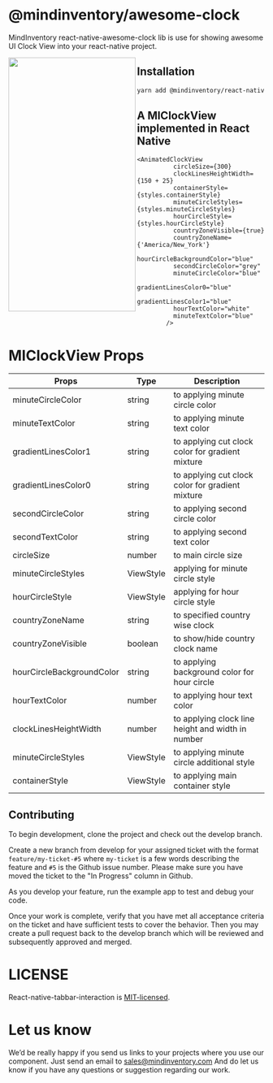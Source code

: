 # @mindinventory/awesome-clock
MindInventory react-native-awesome-clock lib is use for showing awesome UI Clock View into your react-native project.

<a href="url"><img src="https://user-images.githubusercontent.com/87525902/179689424-9137c3f6-5081-43a4-9dc6-6c33949b2739.gif" align="left" height="500" width="250" ></a>

## Installation

```sh
yarn add @mindinventory/react-native-awesome-clock
```

## A MIClockView implemented in React Native

```
<AnimatedClockView
          circleSize={300}
          clockLinesHeightWidth={150 + 25}
          containerStyle={styles.containerStyle}
          minuteCircleStyles={styles.minuteCircleStyles}
          hourCircleStyle={styles.hourCircleStyle}
          countryZoneVisible={true}
          countryZoneName={'America/New_York'}
          hourCircleBackgroundColor="blue"
          secondCircleColor="grey"
          minuteCircleColor="blue"
          gradientLinesColor0="blue"
          gradientLinesColor1="blue"
          hourTextColor="white"
          minuteTextColor="blue"
        />
```

# MIClockView Props

| Props     |  Type  |  Description
| ------------------------ | ---------- | ---------- |
| minuteCircleColor          | string  | to applying minute circle color |
| minuteTextColor    | string| to applying minute text color |
| gradientLinesColor1            |string | to applying cut clock color for gradient mixture|
| gradientLinesColor0   | string| to applying cut clock color for gradient mixture|
| secondCircleColor            | string | to applying second circle color |
| secondTextColor      | string | to applying second text color |
| circleSize   | number | to main circle size |
| minuteCircleStyles            | ViewStyle | applying for minute circle style |
| hourCircleStyle   | ViewStyle  | applying for hour circle style |
| countryZoneName             | string | to specified country wise clock |
| countryZoneVisible           | boolean | to show/hide country clock name |
| hourCircleBackgroundColor             | string | to applying background color for hour circle |
| hourTextColor             | number | to applying hour text color |
| clockLinesHeightWidth             | number | to applying clock line height and width in number|
| minuteCircleStyles             | ViewStyle | to applying minute circle additional style|
| containerStyle             | ViewStyle | to applying main container style|

## Contributing

To begin development, clone the project and check out the develop branch.

Create a new branch from develop for your assigned ticket with the format `feature/my-ticket-#5` where `my-ticket` is a few words describing the feature and `#5` is the Github issue number. Please make sure you have moved the ticket to the "In Progress" column in Github.

As you develop your feature, run the example app to test and debug your code.

Once your work is complete, verify that you have met all acceptance criteria on the ticket and have sufficient tests to cover the behavior. Then you may create a pull request back to the develop branch which will be reviewed and subsequently approved and merged.

# LICENSE

React-native-tabbar-interaction is [MIT-licensed](https://github.com/Mindinventory/react-native-awesome-clock/blob/main/LICENSE).

# Let us know

We’d be really happy if you send us links to your projects where you use our component. Just send an email to sales@mindinventory.com And do let us know if you have any questions or suggestion regarding our work.
